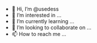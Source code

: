 - 👋 Hi, I’m @usedess
- 👀 I’m interested in ...
- 🌱 I’m currently learning ...
- 💞️ I’m looking to collaborate on ...
- 📫 How to reach me ...

<!---
usedess/usedess is a ✨ special ✨ repository because its `README.md` (this file) appears on your GitHub profile.
You can click the Preview link to take a look at your changes.
--->
